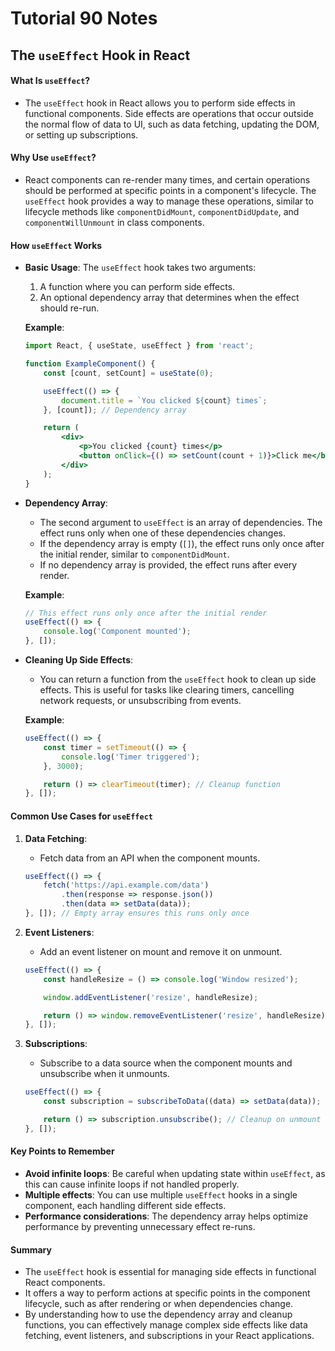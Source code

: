 # Tutorial **90** Notes

## The `useEffect` Hook in React

#### What Is `useEffect`?

- The `useEffect` hook in React allows you to perform side effects in functional components. Side effects are operations that occur outside the normal flow of data to UI, such as data fetching, updating the DOM, or setting up subscriptions.

#### Why Use `useEffect`?

- React components can re-render many times, and certain operations should be performed at specific points in a component's lifecycle. The `useEffect` hook provides a way to manage these operations, similar to lifecycle methods like `componentDidMount`, `componentDidUpdate`, and `componentWillUnmount` in class components.

#### How `useEffect` Works

- **Basic Usage**: 
  The `useEffect` hook takes two arguments:
  1. A function where you can perform side effects.
  2. An optional dependency array that determines when the effect should re-run.

  **Example**:
  ```jsx
  import React, { useState, useEffect } from 'react';

  function ExampleComponent() {
      const [count, setCount] = useState(0);

      useEffect(() => {
          document.title = `You clicked ${count} times`;
      }, [count]); // Dependency array

      return (
          <div>
              <p>You clicked {count} times</p>
              <button onClick={() => setCount(count + 1)}>Click me</button>
          </div>
      );
  }
  ```

- **Dependency Array**:
  - The second argument to `useEffect` is an array of dependencies. The effect runs only when one of these dependencies changes.
  - If the dependency array is empty (`[]`), the effect runs only once after the initial render, similar to `componentDidMount`.
  - If no dependency array is provided, the effect runs after every render.

  **Example**:
  ```jsx
  // This effect runs only once after the initial render
  useEffect(() => {
      console.log('Component mounted');
  }, []);
  ```

- **Cleaning Up Side Effects**:
  - You can return a function from the `useEffect` hook to clean up side effects. This is useful for tasks like clearing timers, cancelling network requests, or unsubscribing from events.

  **Example**:
  ```jsx
  useEffect(() => {
      const timer = setTimeout(() => {
          console.log('Timer triggered');
      }, 3000);

      return () => clearTimeout(timer); // Cleanup function
  }, []);
  ```

#### Common Use Cases for `useEffect`

1. **Data Fetching**:
   - Fetch data from an API when the component mounts.

   ```jsx
   useEffect(() => {
       fetch('https://api.example.com/data')
           .then(response => response.json())
           .then(data => setData(data));
   }, []); // Empty array ensures this runs only once
   ```

2. **Event Listeners**:
   - Add an event listener on mount and remove it on unmount.

   ```jsx
   useEffect(() => {
       const handleResize = () => console.log('Window resized');

       window.addEventListener('resize', handleResize);

       return () => window.removeEventListener('resize', handleResize); // Cleanup on unmount
   }, []);
   ```

3. **Subscriptions**:
   - Subscribe to a data source when the component mounts and unsubscribe when it unmounts.

   ```jsx
   useEffect(() => {
       const subscription = subscribeToData((data) => setData(data));

       return () => subscription.unsubscribe(); // Cleanup on unmount
   }, []);
   ```

#### Key Points to Remember

- **Avoid infinite loops**: Be careful when updating state within `useEffect`, as this can cause infinite loops if not handled properly.
- **Multiple effects**: You can use multiple `useEffect` hooks in a single component, each handling different side effects.
- **Performance considerations**: The dependency array helps optimize performance by preventing unnecessary effect re-runs.

#### Summary
- The `useEffect` hook is essential for managing side effects in functional React components.
- It offers a way to perform actions at specific points in the component lifecycle, such as after rendering or when dependencies change.
- By understanding how to use the dependency array and cleanup functions, you can effectively manage complex side effects like data fetching, event listeners, and subscriptions in your React applications.